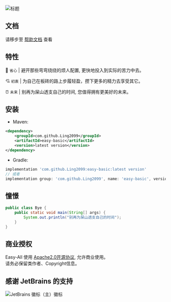 ![标题](https://gitee.com/supersame/easy-all/raw/master/title.png)

## 文档

请移步至 [帮助文档](https://supersame.gitee.io/easy-all/) 查看

## 特性

&#x1F680; `省心` | 避开那些弯弯绕绕的烦人配置, 更快地投入到实际的苦力中去。

&#x1F498; `初衷` | 为自己在板砖的路上步履轻盈，攒下更多的精力去享受其它。

&#x23F0; `未来` | 别再为屎山透支自己的时间, 您值得拥有更美好的未来。

## 安装

+ Maven:
~~~xml
<dependency>
    <groupId>com.github.Ling2099</groupId>
    <artifactId>easy-basic</artifactId>
    <version>latest version</version>
</dependency>
~~~

+ Gradle:
~~~gradle
implementation 'com.github.Ling2099:easy-basic:latest version'
// 或者
implementation group: 'com.github.Ling2099', name: 'easy-basic', version: 'latest version'
~~~

## 憧憬

~~~Java
public class Bye {
    public static void main(String[] args) {
        System.out.println("别再为屎山透支自己的时间");
    }
}
~~~

## 商业授权

Easy-All 使用 [Apache2.0开源协议](https://www.apache.org/licenses/LICENSE-2.0), 允许商业使用。  
请务必保留类作者、Copyright信息。

## 感谢 JetBrains 的支持

![JetBrains 徽标（主）徽标](https://gitee.com/supersame/easy-all/raw/master/jb_beam.png)




